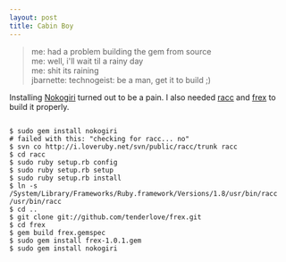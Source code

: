 ```yaml
--- 
layout: post
title: Cabin Boy
---
```

<blockquote><p>
me: had a problem building the gem from source<br />
me: well, i'll wait til a rainy day<br />
me: shit its raining<br />
jbarnette: technogeist: be a man, get it to build ;)</p></blockquote>

Installing [Nokogiri](http://github.com/tenderlove/nokogiri/tree/master) turned out to be a pain.  I also needed [racc](http://i.loveruby.net/en/projects/racc/) and [frex](http://github.com/tenderlove/frex/tree/master) to build it properly.

<pre><code>
$ sudo gem install nokogiri
# failed with this: "checking for racc... no"
$ svn co http://i.loveruby.net/svn/public/racc/trunk racc
$ cd racc
$ sudo ruby setup.rb config
$ sudo ruby setup.rb setup
$ sudo ruby setup.rb install
$ ln -s /System/Library/Frameworks/Ruby.framework/Versions/1.8/usr/bin/racc /usr/bin/racc
$ cd ..
$ git clone git://github.com/tenderlove/frex.git
$ cd frex
$ gem build frex.gemspec
$ sudo gem install frex-1.0.1.gem
$ sudo gem install nokogiri
</code></pre>

<object width="425" height="344"><param name="movie" value="http://www.youtube.com/v/iI3Yoqxn31U&hl=en&fs=1"></param><param name="allowFullScreen" value="true"></param><param name="allowscriptaccess" value="always"></param><embed src="http://www.youtube.com/v/iI3Yoqxn31U&hl=en&fs=1" type="application/x-shockwave-flash" allowscriptaccess="always" allowfullscreen="true" width="425" height="344"></embed></object>
